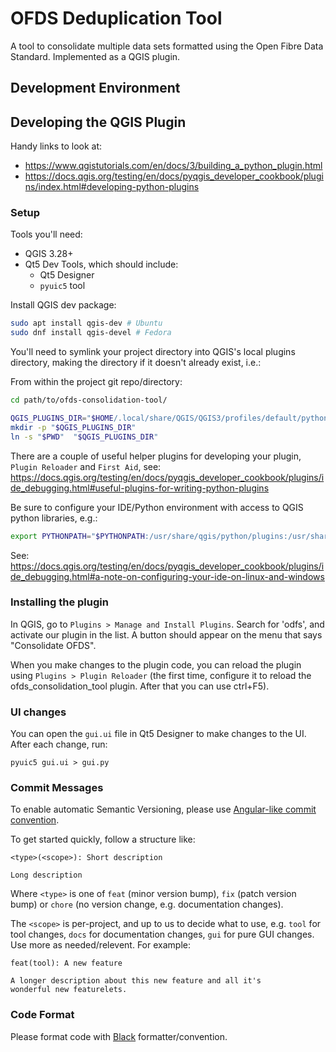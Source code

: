 # OFDS Deduplication Tool

A tool to consolidate multiple data sets formatted using the Open Fibre Data Standard. Implemented as a QGIS plugin.

## Development Environment

## Developing the QGIS Plugin

Handy links to look at:

- https://www.qgistutorials.com/en/docs/3/building_a_python_plugin.html
- https://docs.qgis.org/testing/en/docs/pyqgis_developer_cookbook/plugins/index.html#developing-python-plugins

### Setup

Tools you'll need:

- QGIS 3.28+
- Qt5 Dev Tools, which should include:
  - Qt5 Designer
  - `pyuic5` tool

Install QGIS dev package:

```bash
sudo apt install qgis-dev # Ubuntu
sudo dnf install qgis-devel # Fedora
```

You'll need to symlink your project directory into QGIS's local plugins directory, making the directory if it doesn't already exist, i.e.:

From within the project git repo/directory:

```bash
cd path/to/ofds-consolidation-tool/

QGIS_PLUGINS_DIR="$HOME/.local/share/QGIS/QGIS3/profiles/default/python/plugins"
mkdir -p "$QGIS_PLUGINS_DIR"
ln -s "$PWD"  "$QGIS_PLUGINS_DIR"
```

There are a couple of useful helper plugins for developing your plugin, `Plugin Reloader` and `First Aid`, see: https://docs.qgis.org/testing/en/docs/pyqgis_developer_cookbook/plugins/ide_debugging.html#useful-plugins-for-writing-python-plugins

Be sure to configure your IDE/Python environment with access to QGIS python libraries, e.g.:

```bash
export PYTHONPATH="$PYTHONPATH:/usr/share/qgis/python/plugins:/usr/share/qgis/python"
```

See: https://docs.qgis.org/testing/en/docs/pyqgis_developer_cookbook/plugins/ide_debugging.html#a-note-on-configuring-your-ide-on-linux-and-windows

### Installing the plugin

In QGIS, go to `Plugins > Manage and Install Plugins`. Search for 'odfs', and activate our plugin in the list. A button should appear on the menu that says "Consolidate OFDS".

When you make changes to the plugin code, you can reload the plugin using `Plugins > Plugin Reloader` (the first time, configure it to reload the ofds_consolidation_tool plugin. After that you can use ctrl+F5).

### UI changes

You can open the `gui.ui` file in Qt5 Designer to make changes to the UI. After each change, run:

```
pyuic5 gui.ui > gui.py
```

### Commit Messages

To enable automatic Semantic Versioning, please use [Angular-like commit convention](https://www.conventionalcommits.org/en/v1.0.0/#summary).

To get started quickly, follow a structure like:

```
<type>(<scope>): Short description

Long description
```

Where `<type>` is one of `feat` (minor version bump), `fix`
(patch version bump) or `chore` (no version change, e.g. documentation changes).

The `<scope>` is per-project, and up to us to decide what to use, e.g. `tool` for tool changes, `docs` for documentation changes, `gui` for pure GUI changes. Use more as needed/relevent. For example:

```
feat(tool): A new feature

A longer description about this new feature and all it's
wonderful new featurelets.
```

### Code Format

Please format code with [Black](https://black.readthedocs.io/en/stable/) formatter/convention.
